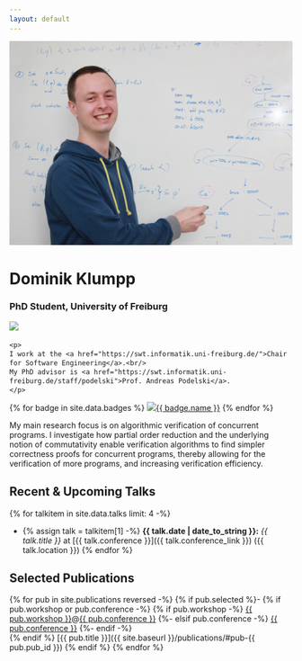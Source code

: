 ```yaml
---
layout: default
---
```


<div id="banner">
  <img src="images/dominik.jpg"/>
  <div id="main-info">
    <h1>Dominik Klumpp</h1>
    <h3>PhD Student, University of Freiburg</h3>
    <img class="mail" src="{{ site.baseurl }}/images/mail.png" />
    
    <p>
    I work at the <a href="https://swt.informatik.uni-freiburg.de/">Chair for Software Engineering</a>.<br/>
    My PhD advisor is <a href="https://swt.informatik.uni-freiburg.de/staff/podelski">Prof. Andreas Podelski</a>.
    </p>
  </div>
</div>
<div id="badges">
{% for badge in site.data.badges %}
  <a class="badge" target="_blank" href="{{ badge.link }}" title="{{ badge.name }}"><img src="{{ site.baseurl }}/images/{{ badge.icon }}" />{{ badge.name }}</a>
{% endfor %}
</div>

My main research focus is on algorithmic verification of concurrent programs.
I investigate how <span class="highlight">partial order reduction</span>
and the underlying notion of <span class="highlight">commutativity</span>
enable verification algorithms to find simpler correctness proofs for concurrent programs,
thereby allowing for the verification of more programs,
and increasing verification efficiency.

## Recent & Upcoming Talks

{% for talkitem in site.data.talks limit: 4 -%}
- {% assign talk = talkitem[1] -%}
  **{{ talk.date | date_to_string }}:** _{{ talk.title }}_ at [{{ talk.conference }}]({{ talk.conference_link }}) ({{ talk.location }})
{% endfor %}

## Selected Publications

{% for pub in site.publications reversed -%}
  {% if pub.selected %}- {% if pub.workshop or pub.conference -%}
        <span class="pub-venue">
          {% if pub.workshop -%}
            <a class="pub-workshop" href="{{ pub.workshop_link }}">{{ pub.workshop }}</a><span class="colocation-link">@</span><a class="pub-colocation" href="{{ pub.conference_link }}">{{ pub.conference }}</a>
          {%- elsif pub.conference -%}
            <a class="pub-conference" href="{{ pub.conference_link }}">{{ pub.conference }}</a>
          {%- endif -%}<br/>
        </span>
      {% endif %} [{{ pub.title }}]({{ site.baseurl }}/publications/#pub-{{ pub.pub_id }}) {% endif %}
{% endfor %}
